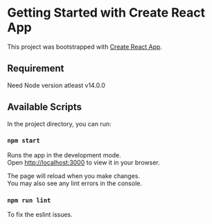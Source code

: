 # Getting Started with Create React App

This project was bootstrapped with [Create React App](https://github.com/facebook/create-react-app).

## Requirement

Need Node version atleast v14.0.0

## Available Scripts

In the project directory, you can run:

### `npm start`

Runs the app in the development mode.\
Open [http://localhost:3000](http://localhost:3000) to view it in your browser.

The page will reload when you make changes.\
You may also see any lint errors in the console.

### `npm run lint`

To fix the eslint issues.
